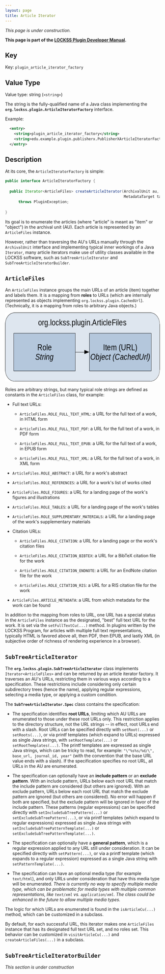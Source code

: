 ```yaml
---
layout: page
title: Article Iterator
---
```


*This page is under construction.*

**This page is part of the [LOCKSS Plugin Developer Manual](/developers/plugin/).**

## Key

Key: `plugin_article_iterator_factory`

## Value Type

Value type: string (`<string>`)

The string is the fully-qualified name of a Java class implementing the **`org.lockss.plugin.ArticleIteratorFactory`** interface.

Example:

```xml
  <entry>
    <string>plugin_article_iterator_factory</string>
    <string>edu.example.plugin.publisherx.PublisherXArticleIteratorFactory</string>
  </entry>
```

## Description

At its core, the `ArticleIteratorFactory` is simple:

```java
public interface ArticleIteratorFactory {

  public Iterator<ArticleFiles> createArticleIterator(ArchivalUnit au,
                                                      MetadataTarget target)
      throws PluginException;

}
```

Its goal is to enumerate the articles (where "article" is meant as "item" or "object") in the archival unit (AU). Each article is represented by an `ArticleFiles` instance.

However, rather than traversing the AU's URLs manually through the `ArchivalUnit` interface and implementing typical inner workings of a Java `Iterator`, many article iterators make use of utility classes available in the LOCKSS software, such as `SubTreeArticleIterator` and `SubTreeArticleIteratorBuilder`.

## `ArticleFiles`

An `ArticleFiles` instance groups the main URLs of an article (item) together and labels them. It is a mapping from **roles** to URLs (which are internally represented as objects implementing `org.lockss.plugin.CachedUrl`). (Technically, it is a mapping from roles to arbitrary Java objects.)

![ArticleFiles mapping](images/articlefiles-mapping.png)

Roles are arbitrary strings, but many typical role strings are defined as constants in the `ArticleFiles` class, for example:

*   Full text URLs:

    *   `ArticleFiles.ROLE_FULL_TEXT_HTML`: a URL for the full text of a work, in HTML form

    *   `ArticleFiles.ROLE_FULL_TEXT_PDF`: a URL for the full text of a work, in PDF form

    *   `ArticleFiles.ROLE_FULL_TEXT_EPUB`: a URL for the full text of a work, in EPUB form

    *   `ArticleFiles.ROLE_FULL_TEXT_XML`: a URL for the full text of a work, in XML form

*   `ArticleFiles.ROLE_ABSTRACT`: a URL for a work's abstract

*   `ArticleFiles.ROLE_REFERENCES`: a URL for a work's list of works cited

*   `ArticleFiles.ROLE_FIGURES`: a URL for a landing page of the work's figures and illustrations

*   `ArticleFiles.ROLE_TABLES`: a URL for a landing page of the work's tables

*   `ArticleFiles.ROLE_SUPPLEMENTARY_MATERIALS`: a URL for a landing page of the work's supplementary materials

*   Citation URLs:

    *   `ArticleFiles.ROLE_CITATION`: a URL for a landing page or the work's citation files

    *   `ArticleFiles.ROLE_CITATION_BIBTEX`: a URL for a BibTeX citation file for the work

    *   `ArticleFiles.ROLE_CITATION_ENDNOTE`: a URL for an EndNote citation file for the work

    *   `ArticleFiles.ROLE_CITATION_RIS`: a URL for a RIS citation file for the work

*   `ArticleFiles.ARTICLE_METADATA`: a URL from which metadata for the work can be found

In addition to the mapping from roles to URL, one URL has a special status in the `ArticleFiles` instance as the designated, "best" full text URL for the work. It is set via the `setFullTextCu(...)` method. In plugins written by the LOCKSS Program, for articles with multiple full text representations, typically HTML is favored above all, then PDF, then EPUB, and lastly XML (in subjective order of richness of rendering experience in a browser).

## `SubTreeArticleIterator`

The **`org.lockss.plugin.SubTreeArticleIterator`** class implements `Iterator<ArticleFiles>` and can be returned by an article iterator factory. It traverses an AU's URLs, restricting them in various ways according to a specification. These restrictions include considering only certain subdirectory trees (hence the name), applying regular expressions, selecting a media type, or applying a custom condition.

The **`SubTreeArticleIterator.Spec`** class contains the specification:

*   The specification identifies **root URLs**, limiting which AU URLs are enumerated to those under these root URLs only. This restriction applies to the directory structure, not the URL strings -- in effect, root URLs end with a slash. Root URLs can be specified directly with `setRoot(...)` or `setRoots(...)`, or via printf templates (which expand to URLs) expressed as single Java strings, with `setRootTemplate(...)` or `setRootTemplates(...)`. The printf templates are expressed as single Java strings, which can be tricky to read, for example: `"\"%s%s/%d/\", base_url, journal_id, year"` (with the convention that the base URL value ends with a slash). If the specification specifies no root URL, all URLs in the AU are enumerated.

*   The specification can optionally have an **include pattern** or an **exclude pattern**. With an include pattern, URLs below each root URL that match the include pattern are considered (but others are ignored). With an exclude pattern, URLs below each root URL that match the exclude pattern are ignored (but others are considered). No error will happen if both are specified, but the exclude pattern will be ignored in favor of the include pattern. These patterns (regular expressions) can be specified directly with `setIncludeSubTreePattern(...)` or `setExcludeSubTreePattern(...)`, or via printf templates (which expand to regular expressions) expressed as single Java strings with `setIncludeSubTreePatternTemplate(...)` or `setExcludeSubTreePatternTemplate(...)`.

*   The specification can optionally have a **general pattern**, which is a regular expression applied to any URL still under consideration. It can be specified directly with `setPattern(...)`, or via a printf template (which expands to a regular expression) expressed as a single Java string with `setPatternTemplate(...)`.

*   The specification can have an optional media type (for example `text/html`), and only URLs under consideration that have this media type will be enumerated. *There is currently no way to specify multiple media type, which can be problematic for media types with multiple common representations, like `text/xml` vs. `application/xml`. The class could be enhanced in the future to allow multiple media types.*

The logic for which URLs are enumerated is found in the `isArticleCu(...)` method, which can be customized in a subclass.

By default, for each successful URL, this iterator makes one `ArticleFiles` instance that has its designated full text URL set, and no roles set. This behavior can be customized in `visitArticleCu(...)` and `createArticleFiles(...)` in a subclass.

## `SubTreeArticleIteratorBuilder`

*This section is under construction*
